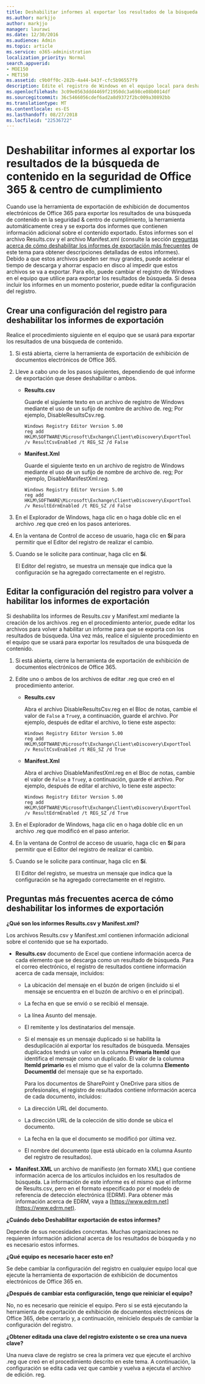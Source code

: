 ```yaml
---
title: Deshabilitar informes al exportar los resultados de la búsqueda de contenido en la seguridad de Office 365 &amp; centro de cumplimiento
ms.author: markjjo
author: markjjo
manager: laurawi
ms.date: 12/30/2016
ms.audience: Admin
ms.topic: article
ms.service: o365-administration
localization_priority: Normal
search.appverid:
- MOE150
- MET150
ms.assetid: c9b0ff0c-282b-4a44-b43f-cfc5b96557f9
description: Edite el registro de Windows en el equipo local para deshabilitar los informes al exportar los resultados de una búsqueda de contenido de la seguridad de Office 365 &amp; centro de Comliance. Deshabilitar estos informes puede acelerar el tiempo de descarga y ahorrar espacio en disco.
ms.openlocfilehash: 3c09e0563ddd4469f21950dc3a698ce08b0014df
ms.sourcegitcommit: 36c5466056cdef6ad2a8d9372f2bc009a30892bb
ms.translationtype: MT
ms.contentlocale: es-ES
ms.lasthandoff: 08/27/2018
ms.locfileid: "22536722"
---
```

# <a name="disable-reports-when-you-export-content-search-results-in-the-office-365-security-amp-compliance-center"></a>Deshabilitar informes al exportar los resultados de la búsqueda de contenido en la seguridad de Office 365 &amp; centro de cumplimiento

Cuando use la herramienta de exportación de exhibición de documentos electrónicos de Office 365 para exportar los resultados de una búsqueda de contenido en la seguridad &amp; centro de cumplimiento, la herramienta automáticamente crea y se exporta dos informes que contienen información adicional sobre el contenido exportado. Estos informes son el archivo Results.csv y el archivo Manifest.xml (consulte la sección [preguntas acerca de cómo deshabilitar los informes de exportación más frecuentes](#frequently-asked-questions-about-disabling-export-reports) de este tema para obtener descripciones detalladas de estos informes). Debido a que estos archivos pueden ser muy grandes, puede acelerar el tiempo de descarga y ahorrar espacio en disco al impedir que estos archivos se va a exportar. Para ello, puede cambiar el registro de Windows en el equipo que utilice para exportar los resultados de búsqueda. Si desea incluir los informes en un momento posterior, puede editar la configuración del registro. 
  
## <a name="create-registry-settings-to-disable-the-export-reports"></a>Crear una configuración del registro para deshabilitar los informes de exportación

Realice el procedimiento siguiente en el equipo que se usará para exportar los resultados de una búsqueda de contenido.
  
1. Si está abierta, cierre la herramienta de exportación de exhibición de documentos electrónicos de Office 365.
    
2. Lleve a cabo uno de los pasos siguientes, dependiendo de qué informe de exportación que desee deshabilitar o ambos.
    
    - **Results.csv**
    
      Guarde el siguiente texto en un archivo de registro de Windows mediante el uso de un sufijo de nombre de archivo de. reg; Por ejemplo, DisableResultsCsv.reg.
    
      ```
      Windows Registry Editor Version 5.00
      reg add HKLM\SOFTWARE\Microsoft\Exchange\Client\eDiscovery\ExportTool /v ResultCsvEnabled /t REG_SZ /d False 
      ```

    - **Manifest.Xml**
    
      Guarde el siguiente texto en un archivo de registro de Windows mediante el uso de un sufijo de nombre de archivo de. reg; Por ejemplo, DisableManifestXml.reg.
    
      ```
      Windows Registry Editor Version 5.00
      reg add HKLM\SOFTWARE\Microsoft\Exchange\Client\eDiscovery\ExportTool /v ResultEdrmEnabled /t REG_SZ /d False 
      ```

3. En el Explorador de Windows, haga clic en o haga doble clic en el archivo .reg que creó en los pasos anteriores.
    
4. En la ventana de Control de acceso de usuario, haga clic en **Sí** para permitir que el Editor del registro de realizar el cambio. 
    
5. Cuando se le solicite para continuar, haga clic en **Sí**.
    
    El Editor del registro, se muestra un mensaje que indica que la configuración se ha agregado correctamente en el registro.
  
## <a name="edit-registry-settings-to-re-enable-the-export-reports"></a>Editar la configuración del registro para volver a habilitar los informes de exportación

Si deshabilita los informes de Results.csv y Manifest.xml mediante la creación de los archivos .reg en el procedimiento anterior, puede editar los archivos para volver a habilitar un informe para que se exporta con los resultados de búsqueda. Una vez más, realice el siguiente procedimiento en el equipo que se usará para exportar los resultados de una búsqueda de contenido.
  
1. Si está abierta, cierre la herramienta de exportación de exhibición de documentos electrónicos de Office 365.
    
2. Edite uno o ambos de los archivos de editar .reg que creó en el procedimiento anterior.
    
    - **Results.csv**
    
        Abra el archivo DisableResultsCsv.reg en el Bloc de notas, cambie el valor de `False` a `True`y, a continuación, guarde el archivo. Por ejemplo, después de editar el archivo, lo tiene este aspecto:
    
        ```
        Windows Registry Editor Version 5.00
      reg add HKLM\SOFTWARE\Microsoft\Exchange\Client\eDiscovery\ExportTool /v ResultCsvEnabled /t REG_SZ /d True
        ```

    - **Manifest.Xml**
    
        Abra el archivo DisableManifestXml.reg en el Bloc de notas, cambie el valor de `False` a `True`y, a continuación, guarde el archivo. Por ejemplo, después de editar el archivo, lo tiene este aspecto:
    
      ```
      Windows Registry Editor Version 5.00
      reg add HKLM\SOFTWARE\Microsoft\Exchange\Client\eDiscovery\ExportTool /v ResultEdrmEnabled /t REG_SZ /d True
      ```

3. En el Explorador de Windows, haga clic en o haga doble clic en un archivo .reg que modificó en el paso anterior.
    
4. En la ventana de Control de acceso de usuario, haga clic en **Sí** para permitir que el Editor del registro de realizar el cambio. 
    
5. Cuando se le solicite para continuar, haga clic en **Sí**.
    
    El Editor del registro, se muestra un mensaje que indica que la configuración se ha agregado correctamente en el registro.
  
## <a name="frequently-asked-questions-about-disabling-export-reports"></a>Preguntas más frecuentes acerca de cómo deshabilitar los informes de exportación
<a name="faqs"> </a>

 **¿Qué son los informes Results.csv y Manifest.xml?**
  
Los archivos Results.csv y Manifest.xml contienen información adicional sobre el contenido que se ha exportado.
  
- **Results.csv** documento de Excel que contiene información acerca de cada elemento que se descarga como un resultado de búsqueda. Para el correo electrónico, el registro de resultados contiene información acerca de cada mensaje, incluidos: 
    
  - La ubicación del mensaje en el buzón de origen (incluido si el mensaje se encuentra en el buzón de archivo o en el principal).
    
  - La fecha en que se envió o se recibió el mensaje.
    
  - La línea Asunto del mensaje.
    
  - El remitente y los destinatarios del mensaje.
    
  - Si el mensaje es un mensaje duplicado si se habilita la desduplicación al exportar los resultados de búsqueda. Mensajes duplicados tendrá un valor en la columna **Primaria ItemId** que identifica el mensaje como un duplicado. El valor de la columna **ItemId primario** es el mismo que el valor de la columna **Elemento DocumentId** del mensaje que se ha exportado. 
    
    Para los documentos de SharePoint y OneDrive para sitios de profesionales, el registro de resultados contiene información acerca de cada documento, incluidos:
    
  - La dirección URL del documento.
    
  - La dirección URL de la colección de sitio donde se ubica el documento.
    
  - La fecha en la que el documento se modificó por última vez.
    
  - El nombre del documento (que está ubicado en la columna Asunto del registro de resultados).
    
- **Manifest.XML** un archivo de manifiesto (en formato XML) que contiene información acerca de los artículos incluidos en los resultados de búsqueda. La información de este informe es el mismo que el informe de Results.csv, pero en el formato especificado por el modelo de referencia de detección electrónica (EDRM). Para obtener más información acerca de EDRM, vaya a [https://www.edrm.net](https://www.edrm.net).
    
 **¿Cuándo debo Deshabilitar exportación de estos informes?**
  
Depende de sus necesidades concretas. Muchas organizaciones no requieren información adicional acerca de los resultados de búsqueda y no es necesario estos informes.
  
 **¿Qué equipo es necesario hacer esto en?**
  
 Se debe cambiar la configuración del registro en cualquier equipo local que ejecute la herramienta de exportación de exhibición de documentos electrónicos de Office 365 en. 
  
 **¿Después de cambiar esta configuración, tengo que reiniciar el equipo?**
  
No, no es necesario que reinicie el equipo. Pero si se está ejecutando la herramienta de exportación de exhibición de documentos electrónicos de Office 365, debe cerrarlo y, a continuación, reinícielo después de cambiar la configuración del registro.
  
 **¿Obtener editada una clave del registro existente o se crea una nueva clave?**
  
Una nueva clave de registro se crea la primera vez que ejecute el archivo .reg que creó en el procedimiento descrito en este tema. A continuación, la configuración se edita cada vez que cambie y vuelva a ejecuta el archivo de edición. reg.

